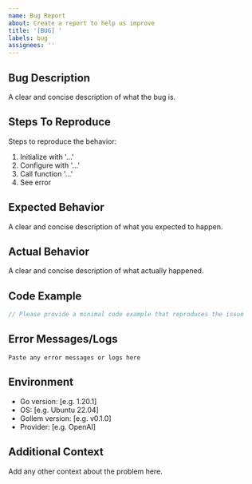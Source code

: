 ```yaml
---
name: Bug Report
about: Create a report to help us improve
title: '[BUG] '
labels: bug
assignees: ''
---
```


## Bug Description
A clear and concise description of what the bug is.

## Steps To Reproduce
Steps to reproduce the behavior:
1. Initialize with '...'
2. Configure with '...'
3. Call function '...'
4. See error

## Expected Behavior
A clear and concise description of what you expected to happen.

## Actual Behavior
A clear and concise description of what actually happened.

## Code Example
```go
// Please provide a minimal code example that reproduces the issue
```

## Error Messages/Logs
```
Paste any error messages or logs here
```

## Environment
- Go version: [e.g. 1.20.1]
- OS: [e.g. Ubuntu 22.04]
- Gollem version: [e.g. v0.1.0]
- Provider: [e.g. OpenAI]

## Additional Context
Add any other context about the problem here.
